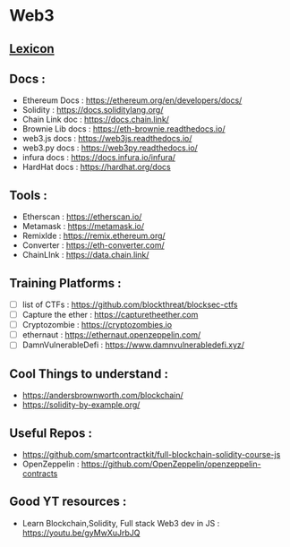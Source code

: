 # Web3

## [Lexicon](/lexicon.md) 

## Docs : 

- Ethereum Docs : https://ethereum.org/en/developers/docs/
- Solidity : https://docs.soliditylang.org/
- Chain Link doc : https://docs.chain.link/
- Brownie Lib docs : https://eth-brownie.readthedocs.io/
- web3.js docs : https://web3js.readthedocs.io/
- web3.py docs : https://web3py.readthedocs.io/
- infura docs : https://docs.infura.io/infura/
- HardHat docs : https://hardhat.org/docs

## Tools :

- Etherscan : https://etherscan.io/
- Metamask : https://metamask.io/
- RemixIde : https://remix.ethereum.org/
- Converter : https://eth-converter.com/
- ChainLInk : https://data.chain.link/


## Training Platforms : 
- [ ] list of CTFs : https://github.com/blockthreat/blocksec-ctfs
- [ ] Capture the ether : https://capturetheether.com
- [ ] Cryptozombie : https://cryptozombies.io
- [ ] ethernaut : https://ethernaut.openzeppelin.com/
- [ ] DamnVulnerableDefi : https://www.damnvulnerabledefi.xyz/

## Cool Things to understand : 

- https://andersbrownworth.com/blockchain/
- https://solidity-by-example.org/

## Useful Repos :

- https://github.com/smartcontractkit/full-blockchain-solidity-course-js
- OpenZeppelin : https://github.com/OpenZeppelin/openzeppelin-contracts

## Good YT resources : 

- Learn Blockchain,Solidity, Full stack Web3 dev in JS : https://youtu.be/gyMwXuJrbJQ

